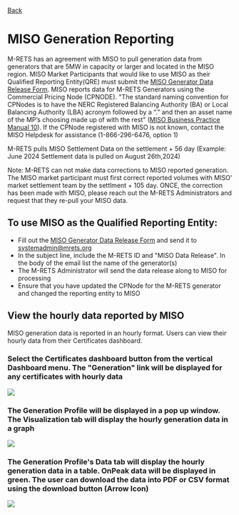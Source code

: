 [Back](https://mrets.github.io/Help/index)


# MISO Generation Reporting

M-RETS has an agreement with MISO to pull generation data from generators that are 5MW in capacity or larger and located in the MISO region. MISO Market Participants that would like to use MISO as their Qualified Reporting Entity(QRE) must submit the [MISO Generator Data Release Form](https://www.mrets.org/wp-content/uploads/2024/01/M-RETS-MISO-DATA-RELEASE-2-9-2018213.pdf). MISO reports data for M-RETS Generators using the Commercial Pricing Node (CPNODE).  "The standard naming convention for CPNodes is to have the NERC Registered Balancing Authority (BA) or Local Balancing Authority (LBA) acronym followed by a “.” and then an asset name of the MP’s choosing made up of with the rest" ([MISO Business Practice Manual 10](https://www.misoenergy.org/legal/business-practice-manuals/)).  If the CPNode registered with MISO is not known, contact the MISO Helpdesk for assistance (1-866-296-6476, option 1)

M-RETS pulls MISO Settlement Data on the settlement + 56 day (Example: June 2024 Settlement data is pulled on August 26th,2024)

Note: M-RETS can not make data corrections to MISO reported generation. The MISO market participant must first correct reported volumes with MISO' market settlement team by the settlment + 105 day. ONCE, the correction has been made with MISO, please reach out the M-RETS Administrators and request that they re-pull your MISO data.

## To use MISO as the Qualified Reporting Entity: 
* Fill out the [MISO Generator Data Release Form](https://www.mrets.org/wp-content/uploads/2018/03/M-RETS-MISO-DATA-RELEASE-2-9-2018213.pdf) and send it to systemadmin@mrets.org 
* In the subject line, include the M-RETS ID and "MISO Data Release". In the body of the email list the name of the generator(s)
* The M-RETS Administrator will send the data release along to MISO for processing
* Ensure that you have updated the CPNode for the M-RETS generator and changed the reporting entity to MISO 

## View the hourly data reported by MISO
MISO generation data is reported in an hourly format. Users can view their hourly data from their Certificates dashboard. 

### Select the Certificates dashboard button from the vertical Dashboard menu. The "Generation" link will be displayed for any certificates with hourly data 
![](https://github.com/mrets/photos/blob/f90e527a39d98cecd3dfaf2728aaa0daebc00200/MISO_1.png?raw=true)

### The Generation Profile will be displayed in a pop up window. The Visualization tab will display the hourly generation data in a graph 
![](https://github.com/mrets/photos/blob/f90e527a39d98cecd3dfaf2728aaa0daebc00200/MISO_2.png?raw=true)

### The Generation Profile's Data tab will display the hourly generation data in a table. OnPeak data will be displayed in green. The user can download the data into PDF or CSV format using the download button (Arrow Icon) 
![](https://github.com/mrets/photos/blob/f90e527a39d98cecd3dfaf2728aaa0daebc00200/MISO_3.png?raw=true)
